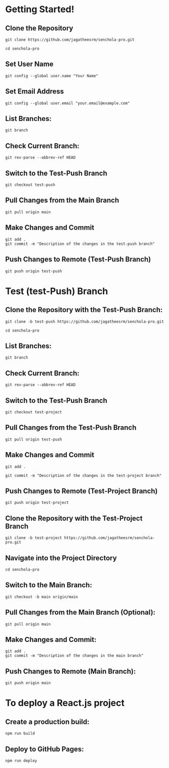 # Getting Started!

## Clone the Repository

    git clone https://github.com/jagatheesrm/senchola-pro.git

    cd senchola-pro

## Set User Name

    git config --global user.name "Your Name"

## Set Email Address

    git config --global user.email "your.email@example.com"

## List Branches:

    git branch

## Check Current Branch:

    git rev-parse --abbrev-ref HEAD

## Switch to the Test-Push Branch

    git checkout test-push


## Pull Changes from the Main Branch

    git pull origin main

## Make Changes and Commit

    git add .
    git commit -m "Description of the changes in the test-push branch"

## Push Changes to Remote (Test-Push Branch)

    git push origin test-push

# Test (test-Push) Branch

## Clone the Repository with the Test-Push Branch:

    git clone -b test-push https://github.com/jagatheesrm/senchola-pro.git

    cd senchola-pro

## List Branches:

    git branch

## Check Current Branch:

    git rev-parse --abbrev-ref HEAD

<!-- ## Create and Switch to the Test-Project Branch:
    git checkout -b test-project
    -->

## Switch to the Test-Push Branch

    git checkout test-project

## Pull Changes from the Test-Push Branch

    git pull origin test-push

## Make Changes and Commit

    git add .

    git commit -m "Description of the changes in the test-project branch"

## Push Changes to Remote (Test-Project Branch)

    git push origin test-project

## Clone the Repository with the Test-Project Branch

    git clone -b test-project https://github.com/jagatheesrm/senchola-pro.git

## Navigate into the Project Directory

    cd senchola-pro

## Switch to the Main Branch:

    git checkout -b main origin/main

## Pull Changes from the Main Branch (Optional):

    git pull origin main

## Make Changes and Commit:

    git add .
    git commit -m "Description of the changes in the main branch"

## Push Changes to Remote (Main Branch):

    git push origin main


# To deploy a React.js project

## Create a production build:
    npm run build

## Deploy to GitHub Pages:
    npm run deploy
